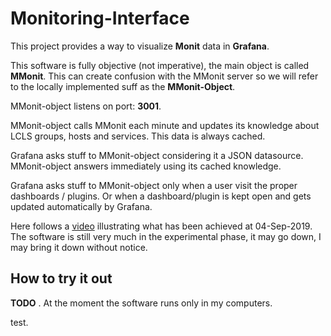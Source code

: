 # Monitoring-Interface

This project provides a way to visualize <b>Monit</b> data in <b>Grafana</b>. 

This software is fully objective (not imperative), the main object is called <b>MMonit</b>. This can create confusion with the MMonit server so we will refer to the locally implemented suff as the <b>MMonit-Object</b>. 

MMonit-object listens on port: <b>3001</b>. 

MMonit-object calls MMonit each minute and updates its knowledge about LCLS groups, hosts and services. This data is always cached. 

Grafana asks stuff to MMonit-object considering it a JSON datasource. MMonit-object answers immediately using its cached knowledge. 

Grafana asks stuff to MMonit-object only when a user visit the proper dashboards / plugins. Or when a dashboard/plugin is kept open and gets updated automatically by Grafana.

Here follows a [video](https://www.youtube.com/watch?v=CA1ShjhlXCw) illustrating what has been achieved at 04-Sep-2019. The software is still very much in the experimental phase, it may go down, I may bring it down without notice. 

## How to try it out 

<b>TODO</b> . At the moment the software runs only in my computers. 

test.






